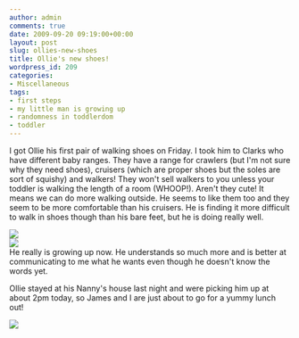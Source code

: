 ```yaml
---
author: admin
comments: true
date: 2009-09-20 09:19:00+00:00
layout: post
slug: ollies-new-shoes
title: Ollie's new shoes!
wordpress_id: 209
categories:
- Miscellaneous
tags:
- first steps
- my little man is growing up
- randomness in toddlerdom
- toddler
---
```


I got Ollie his first pair of walking shoes on Friday.  I took him to Clarks who have different baby ranges.  They have a range for crawlers (but I'm not sure why they need shoes), cruisers (which are proper shoes but the soles are sort of squishy) and walkers!  They won't sell walkers to you unless your toddler is walking the length of a room (WHOOP!).  Aren't they cute!  It means we can do more walking outside.  He seems to like them too and they seem to be more comfortable than his cruisers.  He is finding it more difficult to walk in shoes though than his bare feet, but he is doing really well.  
  
[![](http://4.bp.blogspot.com/_C-ub7-hXVgE/SrXz4gfaEzI/AAAAAAAAH9E/xRxQnnTXXxY/s400/IMG_5441.JPG)](http://4.bp.blogspot.com/_C-ub7-hXVgE/SrXz4gfaEzI/AAAAAAAAH9E/xRxQnnTXXxY/s1600/IMG_5441.JPG)  
[![](http://3.bp.blogspot.com/_C-ub7-hXVgE/SrXz41KgvTI/AAAAAAAAH9M/HNgr6pKGI-Q/s400/IMG_5438.JPG)](http://3.bp.blogspot.com/_C-ub7-hXVgE/SrXz41KgvTI/AAAAAAAAH9M/HNgr6pKGI-Q/s1600/IMG_5438.JPG)  
He really is growing up now.  He understands so much more and is better at communicating to me what he wants even though he doesn't know the words yet.  
  
Ollie stayed at his Nanny's house last night and were picking him up at about 2pm today, so James and I are just about to go for a yummy lunch out!

![](https://blogger.googleusercontent.com/tracker/251139911615938991-1241610924944116519?l=www.outmumbered.com)
